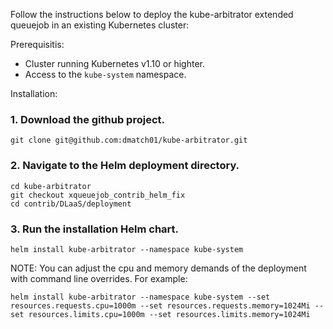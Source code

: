 Follow the instructions below to deploy the kube-arbitrator extended queuejob in an existing Kubernetes cluster:

Prerequisitis:
- Cluster running Kubernetes v1.10 or highter.
- Access to the `kube-system` namespace.

Installation:
### 1. Download the github project.
```
git clone git@github.com:dmatch01/kube-arbitrator.git
```
### 2. Navigate to the Helm deployment directory.
```
cd kube-arbitrator
git checkout xqueuejob_contrib_helm_fix
cd contrib/DLaaS/deployment
```
### 3. Run the installation Helm chart.

```
helm install kube-arbitrator --namespace kube-system
```
NOTE: You can adjust the cpu and memory demands of the deployment with command line overrides.  For example:
```
helm install kube-arbitrator --namespace kube-system --set resources.requests.cpu=1000m --set resources.requests.memory=1024Mi --set resources.limits.cpu=1000m --set resources.limits.memory=1024Mi
```